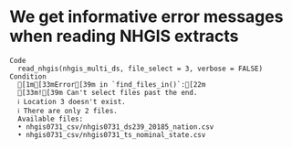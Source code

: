 # We get informative error messages when reading NHGIS extracts

    Code
      read_nhgis(nhgis_multi_ds, file_select = 3, verbose = FALSE)
    Condition
      [1m[33mError[39m in `find_files_in()`:[22m
      [33m![39m Can't select files past the end.
      ℹ Location 3 doesn't exist.
      ℹ There are only 2 files.
      Available files:
      • nhgis0731_csv/nhgis0731_ds239_20185_nation.csv
      • nhgis0731_csv/nhgis0731_ts_nominal_state.csv

